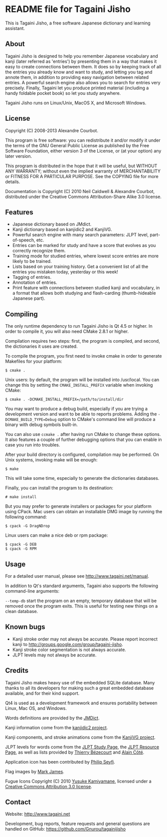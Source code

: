 README file for Tagaini Jisho
=============================

This is Tagaini Jisho, a free software Japanese dictionary and learning
assistant.

About
-----

Tagaini Jisho is designed to help you remember Japanese vocabulary and kanji
(later referred as 'entries') by presenting them in a way that makes it easy to
create connections between them. It does so by keeping track of all the entries
you already know and want to study, and letting you tag and annote them, in
addition to providing easy navigation between related entries. A powerful
search engine also allows you to search for entries very precisely. Finally,
Tagaini let you produce printed material (including a handy foldable pocket
book) so let you study anywhere.

Tagaini Jisho runs on Linux/Unix, MacOS X, and Microsoft Windows.

License
-------

Copyright (C) 2008-2013 Alexandre Courbot.

This program is free software: you can redistribute it and/or modify it under
the terms of the GNU General Public License as published by the Free Software
Foundation, either version 3 of the License, or (at your option) any later
version. 

This program is distributed in the hope that it will be useful, but WITHOUT ANY
WARRANTY; without even the implied warranty of MERCHANTABILITY or FITNESS FOR A
PARTICULAR PURPOSE.  See the COPYING file for more details. 

Documentation is Copyright (C) 2010 Neil Caldwell & Alexandre Courbot,
distributed under the Creative Commons Attribution-Share Alike 3.0 license.

Features
--------

- Japanese dictionary based on JMdict.
- Kanji dictionary based on kanjidic2 and KanjiVG.
- Powerful search engine with many search parameters: JLPT level,
  part-of-speech, etc.
- Entries can be marked for study and have a score that evolves as you
  correctly recognize them.
- Training mode for studied entries, where lowest score entries are more likely
  to be trained.
- Lists based on your training history. Get a convenient list of all the
  entries you mistaken today, yesterday or this week! 
- Tagging of entries.
- Annotation of entries.
- Print feature with connections between studied kanji and vocabulary, in a
  format that allows both studying and flash-carding (thumb-hideable Japanese
  part).

Compiling
---------

The only runtime dependency to run Tagaini Jisho is Qt 4.5 or higher. In order
to compile it, you will also need CMake 2.8.1 or higher.

Compilation requires two steps: first, the program is compiled, and second, the
dictionaries it uses are created.

To compile the program, you first need to invoke cmake in order to generate
Makefiles for your platform:

    $ cmake .

Unix users: by default, the program will be installed into /usr/local. You can
change this by setting the `CMAKE_INSTALL_PREFIX` variable when invoking CMake:

    $ cmake . -DCMAKE_INSTALL_PREFIX=/path/to/install/dir

You may want to produce a debug build, especially if you are trying a
development version and want to be able to reports problems. Adding the
`-DCMAKE_BUILD_TYPE=Debug` option to CMake's command line will produce a binary
with debug symbols built-in.

You can also use `ccmake .` after having run CMake to change these options.  It
also features a couple of further debugging options that you can enable in case
you run into troubles.

After your build directory is configured, compilation may be performed. On Unix
systems, invoking make will be enough:

    $ make

This will take some time, especially to generate the dictionaries databases.

Finally, you can install the program to its destination:

    # make install

But you may prefer to generate installers or packages for your platform using
CPack. Mac users can obtain an installable DMG image by running the following
command:

    $ cpack -G DragNDrop

Linux users can make a nice deb or rpm package:

    $ cpack -G DEB
    $ cpack -G RPM

Usage
-----

For a detailed user manual, please see http://www.tagaini.net/manual.

In addition to Qt's standard arguments, Tagaini also supports the following
command-line arguments:

`--temp-db` start the program on an empty, temporary database that will be
removed once the program exits. This is useful for testing new things on a
clean database.

Known bugs
----------
- Kanji stroke order may not always be accurate. Please report incorrect kanji
  to http://groups.google.com/group/tagaini-jisho.
- Kanji stroke color segmentation is not always accurate.
- JLPT levels may not always be accurate.

Credits
-------

Tagaini Jisho makes heavy use of the embedded SQLite database. Many thanks to
all its developers for making such a great embedded database available, and for
their kind support.

Qt4 is used as a development framework and ensures portability between Linux,
Mac OS, and Windows.

Words definitions are provided by the
[JMDict](http://www.csse.monash.edu.au/~jwb/jmdict.html). 

Kanji information come from the [kanjidic2
project](http://www.csse.monash.edu.au/~jwb/kanjidic.html).

Kanji components, and stroke animations come from the [KanjiVG
project](http://kanjivg.tagaini.net).

JLPT levels for words come from the [JLPT Study
Page](http://www.jlptstudy.com/), the [JLPT Resource
Page](http://www.tanos.co.uk/jlpt/), as well as lists provided by [Thierry
Bézecourt](http://www.thbz.org/kanjimots/jlpt.php3) and [Alain
Côté](http://jetsdencredujapon.blogspot.com).

Application icon has been contributed by [Philip Seyfi](http://divita.eu/).

Flag images by [Mark James](http://www.famfamfam.com/lab/icons/flags/).

Fugue Icons Copyright (C) 2010 [Yusuke
Kamiyamane](http://p.yusukekamiyamane.com/), licensed under a [Creative Commons
Attribution 3.0 license](http://creativecommons.org/licenses/by/3.0/).

Contact
-------

Website: http://www.tagaini.net

Development, bug reports, feature requests and general questions are handled on
GitHub: https://github.com/Gnurou/tagainijisho
